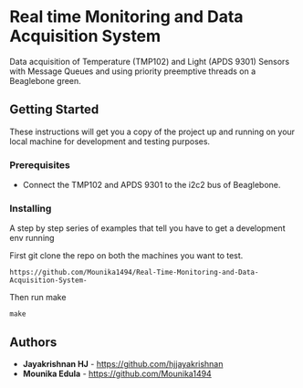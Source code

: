 # Real time Monitoring and Data Acquisition System
Data acquisition of Temperature (TMP102) and Light (APDS 9301) Sensors with Message Queues and using priority preemptive threads
on a Beaglebone green.

## Getting Started

These instructions will get you a copy of the project up and running on your local machine for development and testing purposes. 

### Prerequisites

* Connect the TMP102 and APDS 9301 to the i2c2 bus of Beaglebone.


### Installing

A step by step series of examples that tell you have to get a development env running

First git clone the repo on both the machines you want to test.

```
https://github.com/Mounika1494/Real-Time-Monitoring-and-Data-Acquisition-System-
```

Then run make

```
make
```

## Authors

* **Jayakrishnan HJ** - https://github.com/hjjayakrishnan
* **Mounika Edula** - https://github.com/Mounika1494
